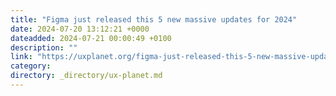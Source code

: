 ```yaml
---
title: "Figma just released this 5 new massive updates for 2024"
date: 2024-07-20 13:12:21 +0000
dateadded: 2024-07-21 00:00:49 +0100
description: ""
link: "https://uxplanet.org/figma-just-released-this-5-new-massive-updates-for-2024-531a97c6bab5?source=rss----819cc2aaeee0---4"
category:
directory: _directory/ux-planet.md
---
```

